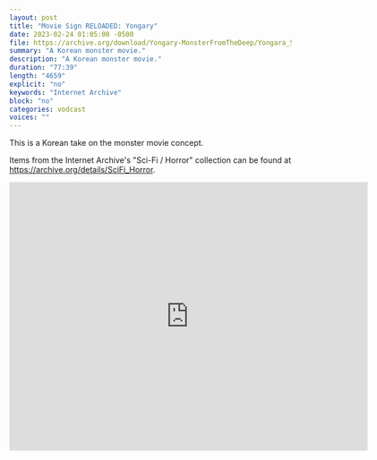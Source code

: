 ```yaml
---
layout: post
title: "Movie Sign RELOADED: Yongary"
date: 2023-02-24 01:05:00 -0500
file: https://archive.org/download/Yongary-MonsterFromTheDeep/Yongara_512kb.mp4
summary: "A Korean monster movie."
description: "A Korean monster movie."
duration: "77:39"
length: "4659"
explicit: "no" 
keywords: "Internet Archive"
block: "no" 
categories: vodcast
voices: ""
---
```


This is a Korean take on the monster movie concept.

Items from the Internet Archive's "Sci-Fi / Horror" collection can be found at <https://archive.org/details/SciFi_Horror>.

<iframe src="https://archive.org/embed/Yongary-MonsterFromTheDeep" width="640" height="480" frameborder="0" webkitallowfullscreen="true" mozallowfullscreen="true" allowfullscreen></iframe>
